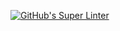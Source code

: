 [![GitHub's Super Linter](https://github.com/ICS2O-EmmaJ/Unit1-07-Intro-to-JS/workflows/GitHub's%20Super%20Linter/badge.svg)](https://github.com/ICS2O-EmmaJ/Unit1-07-Intro-to-JS/actions)
